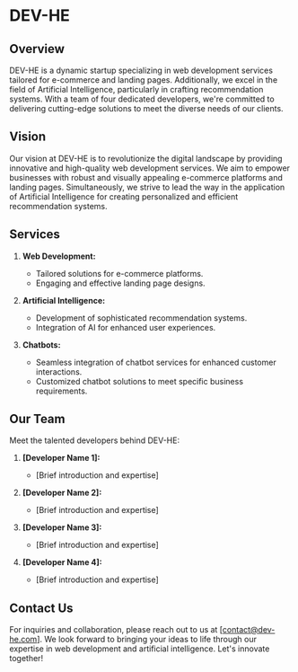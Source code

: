 # DEV-HE

## Overview

DEV-HE is a dynamic startup specializing in web development services tailored for e-commerce and landing pages. Additionally, we excel in the field of Artificial Intelligence, particularly in crafting recommendation systems. With a team of four dedicated developers, we're committed to delivering cutting-edge solutions to meet the diverse needs of our clients.

## Vision

Our vision at DEV-HE is to revolutionize the digital landscape by providing innovative and high-quality web development services. We aim to empower businesses with robust and visually appealing e-commerce platforms and landing pages. Simultaneously, we strive to lead the way in the application of Artificial Intelligence for creating personalized and efficient recommendation systems.

## Services

1. **Web Development:**
   - Tailored solutions for e-commerce platforms.
   - Engaging and effective landing page designs.

2. **Artificial Intelligence:**
   - Development of sophisticated recommendation systems.
   - Integration of AI for enhanced user experiences.

3. **Chatbots:**
   - Seamless integration of chatbot services for enhanced customer interactions.
   - Customized chatbot solutions to meet specific business requirements.

## Our Team

Meet the talented developers behind DEV-HE:

1. **[Developer Name 1]:**
   - [Brief introduction and expertise]
   
2. **[Developer Name 2]:**
   - [Brief introduction and expertise]

3. **[Developer Name 3]:**
   - [Brief introduction and expertise]

4. **[Developer Name 4]:**
   - [Brief introduction and expertise]

## Contact Us

For inquiries and collaboration, please reach out to us at [contact@dev-he.com]. We look forward to bringing your ideas to life through our expertise in web development and artificial intelligence. Let's innovate together!
